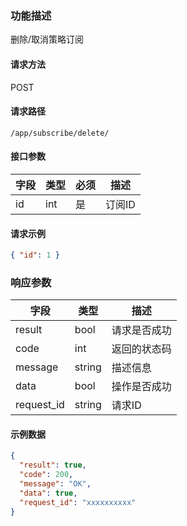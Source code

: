 ### 功能描述

删除/取消策略订阅

#### 请求方法

POST

#### 请求路径

`/app/subscribe/delete/`

#### 接口参数

| 字段 | 类型 | 必须 | 描述   |
|----|----|----|------|
| id | int | 是  | 订阅ID |

#### 请求示例

```json
{ "id": 1 }
```

### 响应参数

| 字段       | 类型   | 描述         |
|----------|------|------------|
| result   | bool | 请求是否成功     |
| code     | int  | 返回的状态码     |
| message  | string | 描述信息       |
| data     | bool | 操作是否成功      |
| request_id | string | 请求ID       |

#### 示例数据

```json
{
  "result": true,
  "code": 200,
  "message": "OK",
  "data": true,
  "request_id": "xxxxxxxxxx"
}
```


